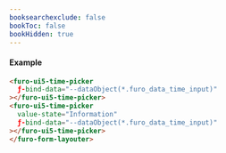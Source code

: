 ```yaml
---
booksearchexclude: false
bookToc: false
bookHidden: true
---
```

#### Example

<script type="module" src="/init.js"></script>
<furo-demo-snippet>
<template>
<furo-form-layouter four>
<furo-ui5-time-picker
    ƒ-bind-data="--dataObjectDebounced(*.furo_data_time_input)"
 ></furo-ui5-time-picker>
<furo-ui5-time-picker
    value-state="Information" 
    ƒ-bind-data="--dataObjectDebounced(*.furo_data_time_input)"
 ></furo-ui5-time-picker>
</furo-form-layouter>
<furo-data-object
  type="experiment.Experiment"
  @-object-ready="--dataObject"
></furo-data-object>
<!-- Workaround, because data object is way faster ready -->
<furo-de-bounce wait="1" ƒ-trigger="--dataObject" @-debounced="--dataObjectDebounced"></furo-de-bounce>
</template>
</furo-demo-snippet>

```html
<furo-ui5-time-picker
  ƒ-bind-data="--dataObject(*.furo_data_time_input)"
></furo-ui5-time-picker>
<furo-ui5-time-picker
  value-state="Information"
  ƒ-bind-data="--dataObject(*.furo_data_time_input)"
></furo-ui5-time-picker>
</furo-form-layouter>
```

